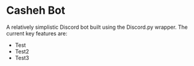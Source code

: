 # Casheh Bot

A relatively simplistic Discord bot built using the Discord.py wrapper. The current key features are:

  - Test
  - Test2
  - Test3
